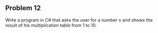 ## Problem 12

Write a program in C# that asks the user for a number x and shows the result of his multiplication table from 1 to 10.